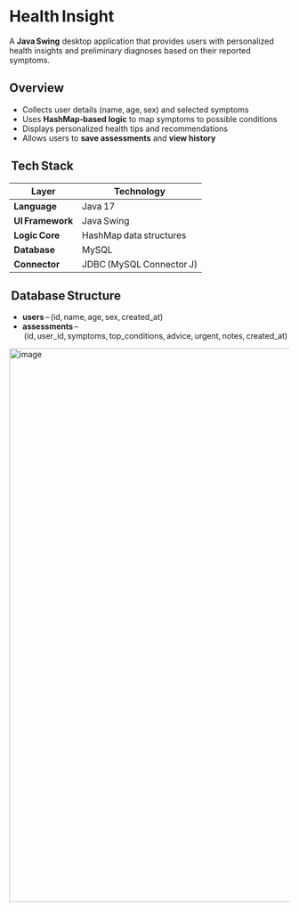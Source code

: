 # Health Insight 

A **Java Swing** desktop application that provides users with personalized health insights and preliminary diagnoses based on their reported symptoms.

## Overview
- Collects user details (name, age, sex) and selected symptoms  
- Uses **HashMap‑based logic** to map symptoms to possible conditions  
- Displays personalized health tips and recommendations  
- Allows users to **save assessments** and **view history**  

##  Tech Stack
| Layer | Technology |
|--------|-------------|
| **Language** | Java 17 |
| **UI Framework** | Java Swing |
| **Logic Core** | HashMap data structures |
| **Database** | MySQL |
| **Connector** | JDBC (MySQL Connector J) |

##  Database Structure
- **users** – (id, name, age, sex, created_at)  
- **assessments** – (id, user_id, symptoms, top_conditions, advice, urgent, notes, created_at)


<img width="1919" height="994" alt="image" src="https://github.com/user-attachments/assets/ad44802f-36a8-45fb-bc0c-ad6f8369afa4" />
